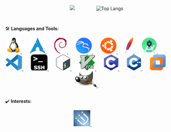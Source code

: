 <!-- ### Hi there 👋 -->

<!--
**G4NST3/G4NST3** is a ✨ _special_ ✨ repository because its `README.md` (this file) appears on your GitHub profile.

Here are some ideas to get you started:

- 🔭 I’m currently working on ...
- 🌱 I’m currently learning ...
- 👯 I’m looking to collaborate on ...
- 🤔 I’m looking for help with ...
- 💬 Ask me about ...
- 📫 How to reach me: ...
- 😄 Pronouns: ...
- ⚡ Fun fact: ...
-->


<div id="" align="center">
  
<img src="https://komarev.com/ghpvc/?username=G4NST3&style=flat-square&color=blue" alt=""/> &nbsp; &nbsp; &nbsp; &nbsp; &nbsp; &nbsp; &nbsp; &nbsp; <img src="https://media1.giphy.com/media/gjrYDwbjnK8x36xZIO/giphy.gif?cid=ecf05e47jbunk2q2i9q99rfhs4po893v8cn0jr6byknuwqon&rid=giphy.gif&ct=s" height="150" /> &nbsp; &nbsp; &nbsp; &nbsp; &nbsp; &nbsp; &nbsp; &nbsp; ![Top Langs](https://github-readme-stats.vercel.app/api/top-langs/?username=nunonogueir444&layout=compact&theme=dark)
</div>

<div>
  <img src="" title="" alt="" width="" height="50"/>&nbsp;
</div>

🛠️ **Languages and Tools:**

<div id="" align="center">
<a href="https://kernel.org/"> <img src="/images/linux.png" alt="Linux" width="" height=""> </a> &nbsp; &nbsp; &nbsp;
<a href="https://archlinux.org/"> <img src="/images/arch.png" alt="Arch" width="" height=""> </a> &nbsp; &nbsp; &nbsp;
<a href="https://www.debian.org/"> <img src="/images/debian.png" alt="Debian" width="" height=""> </a> &nbsp; &nbsp; &nbsp;
<a href="https://www.kali.org/"> <img src="/images/kali.png" alt="Kali" width="" height=""> </a> &nbsp; &nbsp; &nbsp;
<a href="https://ubuntu.com/"> <img src="/images/ubuntu.png" alt="Ubuntu" width="" height=""> </a> &nbsp; &nbsp; &nbsp;
<a href="https://www.apache.org/"> <img src="/images/apache.png" alt="Apache" width="" height=""> </a> &nbsp; &nbsp; &nbsp;
<a href="https://developer.android.com/studio"> <img src="/images/androidstudio.png" alt="Android Studio" width="" height=""> </a> &nbsp; &nbsp; &nbsp;
<a href="https://code.visualstudio.com/"> <img src="/images/vscode.png" alt="Visual Studio Code" width="" height=""> </a> &nbsp; &nbsp; &nbsp;
<a href="https://www.openssh.com/"> <img src="/images/ssh.png" alt="Secure Shell Protocol" width="" height=""> </a> &nbsp; &nbsp; &nbsp;
<a href="https://tiswww.case.edu/php/chet/bash/bashtop.html"> <img src="/images/bash.png" alt="Bash" width="" height=""> </a> &nbsp; &nbsp; &nbsp;
<a href="https://www.vim.org/"> <img src="/images/vim.png" alt="Vim" width="" height=""> </a> &nbsp; &nbsp; &nbsp;
<a href="https://www.w3schools.com/c/"> <img src="/images/c.png" alt="c" width="" height=""> </a> &nbsp; &nbsp; &nbsp;
<a href="https://cplusplus.com/"> <img src="/images/c++.png" alt="c++" width="" height=""> </a> &nbsp; &nbsp; &nbsp;
<a href="https://www.vmware.com/products/workstation-pro.html"> <img src="/images/vmwareworkstation.png" alt="VMware Workstation" width="" height=""> </a> &nbsp; &nbsp; &nbsp;
<a href="https://www.gimp.org/"> <img src="/images/gimp.png" alt="Gimp" width="" height=""> </a> &nbsp; &nbsp; &nbsp;
</div>

<br>

✔️ **Interests:** 

<div id="" align="center">
<a href="https://i3wm.org/"> <img src="/images/i3.png" alt="i3 Window Manager" width="" height=""> </a> &nbsp; &nbsp; &nbsp;
</div>
